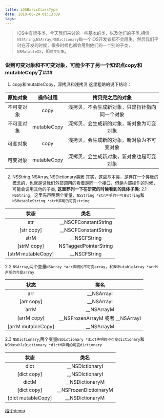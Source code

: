 ```yaml
---
title: iOSBasicClassType
date: 2018-08-24 01:13:09
tags:
---
```



> iOS中有很多类，今天我们来讨论一些基本的类，以及他们的子类,相信`NSString`,`NSArray`,`NSDictionary`每一个iOS开发者都不会陌生，然后我们平时在开发的时候，很多时候也都会用到他们的一个别的子类，`NSMutableXX`，即`可变对象`。

### 说到可变对象和不可变对象，可能少不了另一个知识点copy和mutableCopy了###
1. copy和mutableCopy，深拷贝和浅拷贝
这里粗略的说下结论：

|原始对象|操作过程|拷贝完之后的对象|
|:-:|:-:|:-:|
|不可变对象|copy|浅拷贝，不会生成新对象，只是指针指向同一个对象|
|不可变对象|mutableCopy|深拷贝，会生成新的对象，新对象为可变对象|
|可变对象|copy|浅拷贝，会生成新的对象，新对象为不可变对象|
|可变对象|mutableCopy|深拷贝，会生成新对象，新对象也是可变对象|

2. NSString,NSArray,NSDictionary类簇
其实，这些基本类，是存在一个类簇的概念的，也就是说我们外部调用的看着是同一个接口，但是内部操作的时候，可能会调用其他的子类,
**这里罗列一下在研究的时候看到的具体子类:**
2.1 `NSString`，这里先声明两个变量，`NSString *str声明的不可变string`和`NSMutableString *strM声明的可变string`

|状态|类名|
|:-:|:-:|
|str|__NSCFConstantString|
|[str copy]|__NSCFConstantString|
|strM|__NSCFString|
|[strM copy]|NSTaggedPointerString|
|[strM mutableCopy]|__NSCFString|

2.2 `NSArray`,两个变量`NSArray *arr声明的不可变array`，和`NSMutableArray *arrM声明的可变array`

|状态|类名|
|:-:|:-:|
|arr|__NSArrayI|
|[arr copy]|__NSArrayI|
|arrM|__NSArrayM|
|[arrM copy]|__NSFrozenArrayM 或者 __NSArrayI|
|[arrM mutableCopy]|__NSArrayM|

2.3 `NSDictionary`,两个变量`NSDictionary *dict声明的不可变dictionary`和`NSMutableDictionary *dictM声明的可变dictionary`

|状态|类名|
|:-:|:-:|
|dict|__NSDictionaryI|
|[dict copy]|__NSDictionaryI|
|dictM|__NSDictionaryM|
|[dict copy]|__NSFrozenDictioinaryM|
|[dict mutableCopy]|__NSDictionaryM|


[给个demo](https://github.com/WooNoah/iOSBasicClassType)
